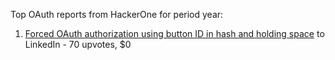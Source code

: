 Top OAuth reports from HackerOne for period year:

1. [Forced OAuth authorization using button ID in hash and holding space](https://hackerone.com/reports/2649615) to LinkedIn - 70 upvotes, $0

